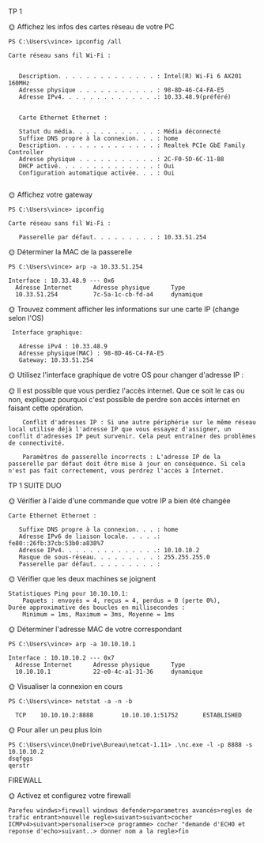 TP 1


🌞 Affichez les infos des cartes réseau de votre PC

```
PS C:\Users\vince> ipconfig /all

Carte réseau sans fil Wi-Fi :

  
   Description. . . . . . . . . . . . . . : Intel(R) Wi-Fi 6 AX201 160MHz
   Adresse physique . . . . . . . . . . . : 98-8D-46-C4-FA-E5
   Adresse IPv4. . . . . . . . . . . . . .: 10.33.48.9(préféré)
  
   ```
```
   Carte Ethernet Ethernet :

   Statut du média. . . . . . . . . . . . : Média déconnecté
   Suffixe DNS propre à la connexion. . . : home
   Description. . . . . . . . . . . . . . : Realtek PCIe GbE Family Controller
   Adresse physique . . . . . . . . . . . : 2C-F0-5D-6C-11-B8
   DHCP activé. . . . . . . . . . . . . . : Oui
   Configuration automatique activée. . . : Oui
  
   ```

🌞 Affichez votre gateway

```
PS C:\Users\vince> ipconfig

Carte réseau sans fil Wi-Fi :

   Passerelle par défaut. . . . . . . . . : 10.33.51.254
   ```


🌞 Déterminer la MAC de la passerelle
```
PS C:\Users\vince> arp -a 10.33.51.254

Interface : 10.33.48.9 --- 0x6
  Adresse Internet      Adresse physique      Type
  10.33.51.254          7c-5a-1c-cb-fd-a4     dynamique
  ```
 
 🌞 Trouvez comment afficher les informations sur une carte IP (change selon l'OS)
 ```
  Interface graphique:

    Adresse iPv4 : 10.33.48.9
    Adresse physique(MAC) : 98-8D-46-C4-FA-E5
    Gateway: 10.33.51.254
```
🌞 Utilisez l'interface graphique de votre OS pour changer d'adresse IP :

🌞 Il est possible que vous perdiez l'accès internet. Que ce soit le cas ou non, expliquez pourquoi c'est possible de perdre son accès internet en faisant cette opération.
```
    Conflit d'adresses IP : Si une autre périphérie sur le même réseau local utilise déjà l'adresse IP que vous essayez d'assigner, un conflit d'adresses IP peut survenir. Cela peut entraîner des problèmes de connectivité.

    Paramètres de passerelle incorrects : L'adresse IP de la passerelle par défaut doit être mise à jour en conséquence. Si cela n'est pas fait correctement, vous perdrez l'accès à Internet.
```

TP 1 SUITE DUO

🌞 Vérifier à l'aide d'une commande que votre IP a bien été changée

```
Carte Ethernet Ethernet :

   Suffixe DNS propre à la connexion. . . : home
   Adresse IPv6 de liaison locale. . . . .: fe80::26fb:37cb:53b0:a838%7
   Adresse IPv4. . . . . . . . . . . . . .: 10.10.10.2
   Masque de sous-réseau. . . . . . . . . : 255.255.255.0
   Passerelle par défaut. . . . . . . . . :

```
🌞 Vérifier que les deux machines se joignent
```
Statistiques Ping pour 10.10.10.1:
    Paquets : envoyés = 4, reçus = 4, perdus = 0 (perte 0%),
Durée approximative des boucles en millisecondes :
    Minimum = 1ms, Maximum = 3ms, Moyenne = 1ms
```

🌞 Déterminer l'adresse MAC de votre correspondant
```
PS C:\Users\vince> arp -a 10.10.10.1

Interface : 10.10.10.2 --- 0x7
  Adresse Internet      Adresse physique      Type
  10.10.10.1            22-e0-4c-a1-31-36     dynamique
```
  
🌞 Visualiser la connexion en cours
```
PS C:\Users\vince> netstat -a -n -b

  TCP    10.10.10.2:8888        10.10.10.1:51752       ESTABLISHED
```

🌞 Pour aller un peu plus loin
```
PS C:\Users\vince\OneDrive\Bureau\netcat-1.11> .\nc.exe -l -p 8888 -s 10.10.10.2
dsqfggs
qerstr
```
FIREWALL

🌞 Activez et configurez votre firewall

```
Parefeu windws>firewall windows defender>parametres avancés>regles de trafic entrant>nouvelle regle>suivant>suivant>cocher ICMPv4>suivant>personaliser>ce programme> cocher "demande d'ECHO et reponse d'echo>suivant..> donner nom a la regle>fin
```

